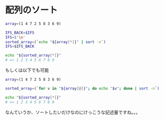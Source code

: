 # 配列のソート

```bash
array=(1 4 7 2 5 8 3 6 9)

IFS_BACK=$IFS
IFS=$'\n'
sorted_array=(`echo "${array[*]}" | sort -n`)
IFS=$IFS_BACK

echo "${sorted_array[*]}"
# => 1 2 3 4 5 6 7 8 9
```

もしくは以下でも可能

```bash
array=(1 4 7 2 5 8 3 6 9)

sorted_array=(`for v in "${array[@]}"; do echo "$v"; done | sort -n`)

echo "${sorted_array[*]}"
# => 1 2 3 4 5 6 7 8 9
```

なんていうか、ソートしたいだけなのにけっこうな記述量ですね。。。

